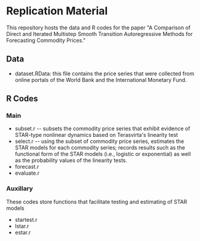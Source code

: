 # Replication Material

This repository hosts the data and R codes for the paper "A Comparison of Direct and Iterated Multistep Smooth Transition Autoregressive Methods for Forecasting Commodity Prices." 

## Data

- dataset.RData: this file contains the price series that were collected from online portals of the World Bank and the International Monetary Fund. 



## R Codes

### Main

- subset.r -- subsets the commodity price series that exhibit evidence of STAR-type nonlinear dynamics based on Terasvirta's linearity test
- select.r -- using the subset of commodity price series, estimates the STAR models for each commodity series; records results such as the functional form of the STAR models (i.e., logistic or exponential) as well as the probability values of the linearity tests.
- forecast.r
- evaluate.r

### Auxillary

These codes store functions that facilitate testing and estimating of STAR models

- startest.r
- lstar.r
- estar.r